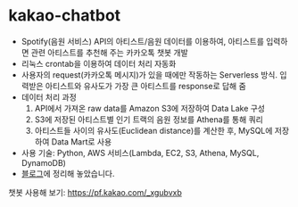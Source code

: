 # kakao-chatbot
- Spotify(음원 서비스) API의 아티스트/음원 데이터를 이용하여, 아티스트를 입력하면 관련 아티스트를 추천해 주는 카카오톡 챗봇 개발
- 리눅스 crontab을 이용하여 데이터 처리 자동화
- 사용자의 request(카카오톡 메시지)가 있을 때에만 작동하는 Serverless 방식. 입력받은 아티스트와 유사도가 가장 큰 아티스트를 response로 답해 줌
- 데이터 처리 과정
  1. API에서 가져온 raw data를 Amazon S3에 저장하여 Data Lake 구성
  2. S3에 저장된 아티스트별 인기 트랙의 음원 정보를 Athena를 통해 쿼리
  3. 아티스트들 사이의 유사도(Euclidean distance)를 계산한 후, MySQL에 저장하여 Data Mart로 사용
- 사용 기술: Python, AWS 서비스(Lambda, EC2, S3, Athena, MySQL, DynamoDB)
- [블로그](https://sulmasulma.github.io/data/2020/06/03/kakaotalk-chatbot.html)에 정리해 놓았습니다. 

챗봇 사용해 보기: https://pf.kakao.com/_xgubvxb
